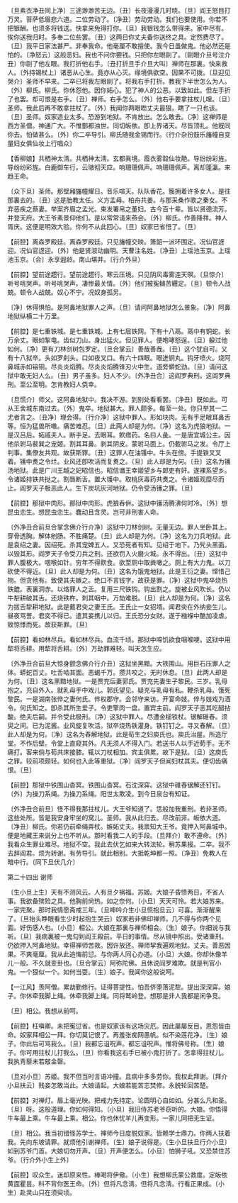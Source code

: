 <!-- { "loadSidebar": true } -->
〔旦素衣净丑同上净〕三途渺渺苦无边。〔丑〕长夜漫漫几时晓。〔旦〕阎王怒目打万灵。菩萨低眉悲六道。二位劳动了。〔净丑〕劳动劳动。我们也要使用。你若不把银酬。也须多将钱送。快拿来免得打你。〔旦〕我银钱怎么带得来。家中尽有。俟你送我归时。多奉二位些罢。〔丑〕这两日你丈夫备你送终之具。定然费尽了。〔旦〕我平日家法甚严。非奉我命。他毫厘不敢擅使。我今日虽做鬼。他必然还是怕的。〔净怒云〕这般恶妇。我也不问你要钱。只把你左眼剾了。〔剾眼介旦号泣介丑〕你剾了他左眼。我打折他右手。〔丑打折旦手介旦大叫〕禅师在那裏。快来救人。〔外持锡杖上〕诸恶从心生。竟亦从心灭。缘境俱欲空。因果不可拨。〔旦迎见哭介〕圣师不早来。二卒已将我左眼剾了。将我右手打折。教我下半世怎么为人。〔外〕柳氏。柳氏。你休怨他。因你妬心。犯了神人的公恶。以致如此。但左手折了也罢。却可恨是右手。〔丑〕禅师。右手怎么。〔外〕他右手要拿拄杖儿哩。〔旦〕圣师。我此后再不敢拿拄杖了。〔外〕我闻你两眼矁丈夫最狠。瞎了一只也该。〔旦〕圣师。奴家造业太多。恐游到地狱。不肯放出。怎么敢去。〔净〕这禅师是西方圣僧。神通广大。不惟酆都浊世。同切皈依。卽上界诸天。尽皆顶礼。他旣同你去。怕做甚么。〔外〕你二卒导引。柳氏随我金锡而行。〔行介杂扮鼓乐旛幢自变量妇女俱仙妆上行唱众〕 

【香柳娘】共栖神太淸。共栖神太淸。玄都眞境。霞衣雾縠仙妆靘。导纷纷彩旌。导纷纷彩旌。白鹿御车行。云璈彻天应。响珊珊佩声。响珊珊佩声。离却蓬瀛。来趋王命。

〔众下旦〕圣师。那壁厢旛幢耀日。音乐喧天。队队香花。簇拥着许多女人。是往那裏去的。〔丑〕这是胎教太任。义方孟母。柏舟共姜。与那采桑作歌之秦女。不弃恶疾之蔡妻。举案齐眉之孟光。束发署帛之董妇。古今百十辈。皆以贤德流芳。并登天府。大王爷素景仰他们。是以常常请来燕会。〔外〕柳氏。作善降祥。神人胥庆。这便是明效大验。你何不从此回心。〔旦〕奴家已省悟了。〔旦〕 

【前腔】离森罗殿廷。离森罗殿廷。只见旛幢交映。箫韶一派环围定。况仙官迓迎。况仙官迓迎。〔外〕他是贤淑动幽明。天曹注名姓。〔净丑〕上瑶池玉京。上瑶池玉京。〔合〕永享遐龄。南山堪并。〔行介外旦〕 

【前腔】望前途趱行。望前途趱行。寒云压境。只见阴风毒雾连天暝。〔旦惊介〕听号咷哭声。听号咷哭声。凄惨最关情。〔外〕他们被寃雠苦纒定。〔旦〕顿令人战兢。顿令人战兢。奴心不宁。况奴身孤另。

〔净〕休得惧怕。是阿鼻地狱罪人之声。〔旦〕请问阿鼻地狱怎么景象。〔净〕阿鼻地狱纵横二十万里。 

【前腔】是七重铁城。是七重铁城。上有七层铁网。下有十八鬲。鬲中有铜蛇。长万余丈。眼如掣电。齿似刀山。身出猛火。但见罪人。便咆哮怒逞。〔旦〕躱过他如何。〔净〕更有刀林剑树包罗定。〔旦合掌云〕善哉善哉。〔丑〕这个犹自可。又有十八狱卒。头如罗刹头。口如夜叉口。有六十四眼。眼迸铜丸。钩牙喷火。烧阿鼻城赤如镕铜。尽炎炎熖腾。尽炎炎熖腾锋刃火中生。道旁蟒蛇劲。〔旦〕请问这狱中敢无妇人么。〔丑〕男子虽多。妇人不少。〔外净丑合〕这阎罗典刑。这阎罗典刑。至公至明。怎肯教妇人侥幸。

〔旦慌介〕师父。这阿鼻地狱中。我决不游。到别处看看罢。〔净丑〕旣如此。可从王舍城东南过去。〔外〕鬼卒。地狱甚大。罪人颇多。每至一处。你只举其一二尤者言之。〔丑净〕理会得。〔行介净〕这狱中罪人。形如块肉。无有手足眼耳鼻舌等。恒为猛兽所噉。痛苦难忍。〔旦〕此两人却是为何。〔净〕这名为虎狼地狱。一是汉吕后。妬戚夫人。断手足。去眼耳。飮瘖药。名曰人彘。一是唐宜城公主。因他杀驸马裴巽之宠姬。割其耳鼻。剥其阴皮。蒙驸马面上。仍截驸马之发。令厅上判事。集僚友共观。故获斯罪。〔丑〕这罪人在油镬中。牛头在傍。手提铁叉叉着。镬中煑之令烂。业风还卽吹活而复煑之。〔旦〕此人却是为何。〔丑〕这名为镬汤地狱。此是广川王越之妃昭信也。昭信谮王幸姬望乡与郞吏有奸。遂裸系望乡。令诸姬持铁共挞之。割唇断舌。置大镬中。取桃灰毒药共煑之。令诸姬观糜尽而止。阎罗天子极恶此人。生下炭坑灰河地狱。仍令受汤镬之罪。〔旦〕 

【前腔】那狱中肉形。那狱中肉形。虎狼呑倂。这狱中镬汤腾沸何时冷。〔外〕想昆虫恋生。想昆虫恋生。蠢动且含灵。岂可非刑害人命。

〔外净丑合前旦合掌念佛介行介净〕这狱中刀林剑树。无量无边。罪人坐卧其上。穿骨透胸。解体剜肠。不胜痛楚。〔旦〕此人却是为何。〔净〕这名为刀兵地狱。此是袁绍之妻。因绍死。杀其宠婢五人。又恐死者有知。见绍于地下。乃髠头黑面。以毁其形。阎罗天子令受刀兵之刑。还欲罚入火磨火城。永不得出。〔丑〕这狱中罪人腹极大。咽喉如针。穷年不得飮食。欲至厕中取粪噉之。厕上有大力鬼。以刀砍使不得近。〔旦〕此人却是为何。〔丑〕这名为饿鬼地狱。此是王衍之妻。悭惜己物。但贪他有。致使其夫嫉之。绝口不言钱字。故获是罪。〔净〕这狱中鬼卒烧热铁鎞。表裏洞赤。以烙罪人之舌。复用三尺铁钩。钩出割之。旋被业风吹长。仍以牛犁耕破其舌。还烧铁杵。刺其咽中。万劫难脱。〔旦〕此人却是为何。〔净〕这名为拔舌犂耕地狱。此是戴君奕之妻王氏。王氏止一女招壻。闻君奕在外纳妾生儿。昼夜骂詈。君奕不得已。遣其妾携儿以归。王氏恐分女财。遂于襁褓中酷加凌虐。致惊悸而死。故获斯罪。〔旦〕 

【前腔】看如林尽兵。看如林尽兵。血流千顷。那狱中啼饥欲食咽喉哽。这狱中用犂将舌耕。用犂将舌耕。〔外〕万劫罪难轻。叫天怎生应。

〔外净丑合前旦大惊身颤念佛介行介丑〕这狱坐黑黯。大铁围山。用巨石压罪人之体。蟒蛇百丈。吐舌啮其面。恶蝎千万。攒共咬之。无时休息。〔旦〕此两人却是为何。〔丑〕这名黑黯地狱。一是贾充后妻郭氏。贾充先妻生子黎民。三岁。乳母抱之。充自外入。就乳母手中戏儿。郭氏望见。疑充与乳母有私。鞭杀乳母。饿死黎民。一是湖南张倅之妻何氏。倅权郡守。会邻守来访。开宴命妓。倅与妓戏为酒令。何氏知之。卽杀其所生爱子。令吏擎肉一盘。置宾主前。阎罗天子恶其吃醋拈酸。绝夫后嗣。并令受此极刑。〔净〕这狱中罪人。尽遭金槌铁杖。锯解碓舂。须臾之间。已为泥酱。业风旋复吹活。狱卒烧热铁灌身。铁钉钉之。寻又舂解。〔旦〕此人却是为何。〔净〕这名为舂解地狱。此是荀生之妇庾氏也。庾氏治屋。所造厅堂。不作后壁。令堂上直窥其外。凡无须人不得入门。若送书人以手近荀手。无不痛打。客来倘与荀共床接膝。辄以刀杖相加。宾主俱累。故下是狱。〔旦〕这庾氏之罪。较前项颇轻。如何也入此等重狱。〔净〕阎罗天子但闻妇杖其夫。便切齿痛恨。〔旦〕 

【前腔】那狱中铁围山杳冥。铁围山杳冥。石沈深穽。这狱中碓舂锯解还钉钉。〔外〕为操刀系绳。为操刀系绳。阳世太欺凌。到今日泉台有知证。

〔外净丑合前旦〕怪不得我那拄杖儿。大王爷知道了。恁般加我重刑。若非圣师。这些处所。皆是我安身牢坐的窝儿。圣师。我从此归去。尽改前非。皈依大道。〔净丑〕柳氏。你若仍前牵绳弄杖。嫉妬丈夫。我禀知大王爷。竟押入阿鼻城中。便是地藏王来说分上也不听从。那时看我二人的手段。〔旦拜介〕敢不遵命。〔外〕我看众生罪业难尽。地狱不空。我此去伏乞如来大转法轮。稍苏果报。二卒。我不去辞阎君。烦为转谢。有劳导引。就此相别。大抵乾坤都一照。〔净丑〕免教人在暗中行。〔同下旦伏几介〕 

第二十四出
谢师

〔生小旦上生〕天有不测风云。人有旦夕祸福。苏姬。大娘子昏愦两日。不省人事。我欲备殡殓之具。他胸前尙热。如之奈何。〔小旦〕天天可怜。若大娘苏来。一家完聚。那时我情愿斋戒三年。〔旦呻吟介生小旦慌抱旦云〕可喜。渐渐醒来了。〔旦抬头睁眼看生少时起抱生哭云〕奴家若非佛印禅师。几不得与你两个见面。好伤感人也。〔小旦〕相公。大娘在那裏与禅师相会。〔生〕娘子。你细说与我听。〔旦〕我病裏被一鬼勾到阎王殿前。平日的事情。尽从镜中照出。受诸重刑。仍欲押入阿鼻地狱。幸得禅师苦救。因许放还。禅师挈我遍观地狱。丈夫。善恶因果。不爽毫厘。我从此追悔前愆。与你两人同心办道。〔小旦〕大娘。你却休像羊儿一般。不久就变卦也。〔旦合掌云〕阿弥陀佛。且休说阎罗难欺。就是判官小鬼。一个狠似一个。如何当耍。〔生〕娘子。我闻你这般说呵。 

【一江风】羡阿僧。累劫勤修行。证得菩提性。怕吾侪堕落泥犂。提出深深穽。娘子。你休牵我脚上绳。休牵我脚上绳。同将鹫岭登。想那是非人我都是闲争竞。

〔旦〕相公。我想从前呵。 

【前腔】枉嗔卿。未把寃愆省。也是奴家该有这场灾厄。因此屡屡反目。恩怨皆由命。奴家拜相公一拜。你切莫记恨了。再羞张痴网愚帆。似不染莲花净。〔生〕娘子。你此后可骂我么。〔旦〕我都忘诅呪声。都忘诅呪声。惟将佛号称。〔生〕娘子。你可用拄杖儿打我么。〔旦〕你看我这右手已被小鬼打折了。怎拿得拄杖儿。我执靑藜未若敲金磬。

〔旦对小旦〕苏姬。我不但当时言语冲撞。且病中多多劳你。我权此拜谢。〔拜介小旦扶云〕贱妾怎敢当此。大娘请起。大娘若能苦志焚修。永脱轮回苦楚。 

【前腔】对禅灯。眉上毫光映。把戒力先持定。论圆明心自如如。分甚么凡和圣。〔旦〕呀。这般道理。你如何得知。〔小旦〕我旧侍苏老爷窃听的。大娘。你悟得牛车最上乘。牛车最上乘。相公。你也休忧羊儿再变形。一家儿同把无生证。

〔旦〕相公。我当初错怪苏学士。禅师今日度脱奴家。皆赖学士鼎力。你两人扶着我。先向东坡请罪。就烦他引谢禅师。〔生〕娘子说得是。〔生小旦扶旦行介小旦〕如到苏爷门首。大娘切勿开声。〔旦〕开声便怎么。〔小旦〕怕狮子吼。又恐禁住苏爷。〔行介外小生上外〕 

【前腔】叹众生。迷却原来性。棒喝将伊儆。〔小生〕我想柳氏蒙公救度。定皈依黄面瞿昙。料不背你医王命。〔外〕但将凡念淸。但将凡念淸。行看正果成。〔小生〕赴灵山只在须臾顷。

